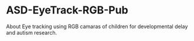 # ASD-EyeTrack-RGB-Pub
About Eye tracking using RGB camaras of children for developmental delay and autism research.
